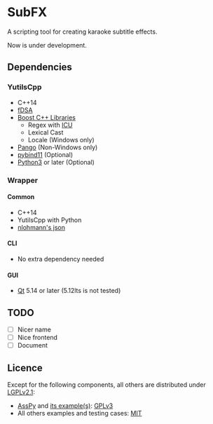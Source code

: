 # SubFX

A scripting tool for creating karaoke subtitle effects.

Now is under development.

## Dependencies

### YutilsCpp

- C++14
- [fDSA](https://github.com/fdar0536/fdsa)
- [Boost C++ Libraries](https://www.boost.org)
  - Regex with [ICU](http://site.icu-project.org)
  - Lexical Cast
  - Locale (Windows only)
- [Pango](https://pango.gnome.org) (Non-Windows only)
- [pybind11](https://github.com/pybind/pybind11) (Optional)
- [Python3](https://www.python.org) or later (Optional)

### Wrapper

#### Common

- C++14
- YutilsCpp with Python
- [nlohmann's json](https://github.com/nlohmann/json)

#### CLI

- No extra dependency needed

#### GUI

- [Qt](https://www.qt.io) 5.14 or later (5.12lts is not tested)

## TODO

- [ ] Nicer name
- [ ] Nice frontend
- [ ] Document

## Licence

Except for the following components, all others are distributed under [LGPLv2.1](https://www.gnu.org/licenses/old-licenses/lgpl-2.1.html):
- [AssPy](src/YutilsCpp/python/asspy.py) and [its example(s)](src/YutilsCpp/python/examples): [GPLv3](https://www.gnu.org/licenses/gpl-3.0.html)
- All others examples and testing cases: [MIT](https://opensource.org/licenses/MIT)
